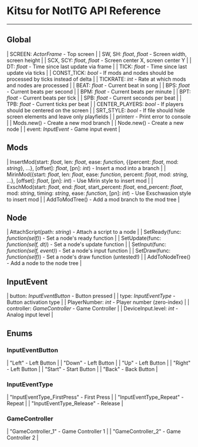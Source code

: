 # Kitsu for NotITG API Reference
---
## Global

| SCREEN: *ActorFrame* - Top screen |
| SW, SH: *float*, *float* - Screen width, screen height |
| SCX, SCY: *float*, *float* - Screen center X, screen center Y |
| DT: *float* - Time since last update via frame |
| TICK: *float* - Time since last update via ticks |
| CONST_TICK: *bool* - If mods and nodes should be processed by ticks instead of delta |
| TICKRATE: *int* - Rate at which mods and nodes are processed |
| BEAT: *float* - Current beat in song |
| BPS: *float* - Current beats per second |
| BPM: *float* - Current beats per minute |
| BPT: *float* - Current beats per tick |
| SPB: *float* - Current seconds per beat |
| TPB: *float* - Current ticks per beat |
| CENTER_PLAYERS: *bool* - If players should be centered on the screen |
| SRT_STYLE: *bool* - If file should hide screen elements and leave only playfields |
| printerr - Print error to console |
| Mods.new() - Create a new mod branch |
| Node.new() - Create a new node |
| event: *InputEvent* - Game input event |

## Mods

| InsertMod(start: *float*, len: *float*, ease: *function*, \{\{percent: *float*, mod: *string*\}, ...\}, \[offset\]: *float*, \[pn\]: *int*) - Insert a mod into a branch |
| MirinMod(\{start: *float*, len: *float*, ease: *function*, percent: *float*, mod: *string*, ...\}, \[offset\]: *float*, \[pn\]: *int*) - Use Mirin style to insert mod |
| ExschMod(start: *float*, end: *float*, start_percent: *float*, end_percent: *float*, mod: *string*, timing: *string*, ease: *function*, \[pn\]: *int*) - Use Exschwasion style to insert mod |
| AddToModTree() - Add a mod branch to the mod tree |

## Node

| AttachScript(path: *string*) - Attach a script to a node |
| SetReady(func: *function(self)*) - Set a node's ready function |
| SetUpdate(func: *function(self, dt)*) - Set a node's update function |
| SetInput(func: *function(self, event)*) - Set a node's input function |
| SetDraw(func: *function(self)*) - Set a node's draw function (untested!) |
| AddToNodeTree() - Add a node to the node tree |

## InputEvent

| button: *InputEventButton* - Button pressed |
| type: *InputEventType* - Button activation type |
| PlayerNumber: *int* - Player number (zero-index) |
| controller: *GameController* - Game Controller |
| DeviceInput.level: *int* -  Analog input level |

## Enums
### InputEventButton

| "Left" - Left Button |
| "Down" - Left Button |
| "Up" - Left Button |
| "Right" - Left Button |
| "Start" - Start Button |
| "Back" - Back Button |

### InputEventType

| "InputEventType_FirstPress" - First Press |
| "InputEventType_Repeat" - Repeat |
| "InputEventType_Release" - Release |

### GameController

| "GameController_1" - Game Controller 1 |
| "GameController_2" - Game Controller 2 |
